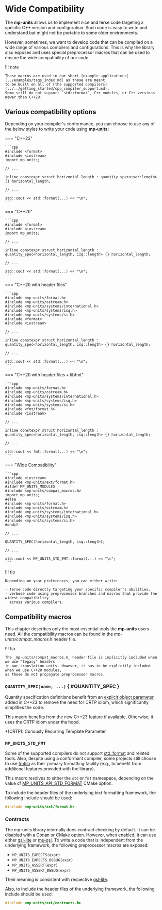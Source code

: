 # Wide Compatibility

The **mp-units** allows us to implement nice and terse code targeting a specific C++ version and
configuration. Such code is easy to write and understand but might not be portable to some older
environments.

However, sometimes, we want to develop code that can be compiled on a wide range of various
compilers and configurations. This is why the library also exposes and uses special preprocessor
macros that can be used to ensure the wide compatibility of our code.

!!! note

    Those macros are used in our short [example applications](../examples/tags_index.md) as those are meant
    to be built on all of [the supported compilers](../../getting_started/cpp_compiler_support.md).
    Some still do not support `std::format`, C++ modules, or C++ versions newer than C++20.


## Various compatibility options

Depending on your compiler's conformance, you can choose to use any of the below styles to write
your code using **mp-units**:

=== "C++23"

    ```cpp
    #include <format>
    #include <iostream>
    import mp_units;

    // ...

    inline constexpr struct horizontal_length : quantity_spec<isq::length> {} horizontal_length;

    // ...

    std::cout << std::format(...) << "\n";
    ```

=== "C++20"

    ```cpp
    #include <format>
    #include <iostream>
    import mp_units;

    // ...

    inline constexpr struct horizontal_length : quantity_spec<horizontal_length, isq::length> {} horizontal_length;

    // ...

    std::cout << std::format(...) << "\n";
    ```

=== "C++20 with header files"

    ```cpp
    #include <mp-units/format.h>
    #include <mp-units/ostream.h>
    #include <mp-units/systems/international.h>
    #include <mp-units/systems/isq.h>
    #include <mp-units/systems/si.h>
    #include <format>
    #include <iostream>

    // ...

    inline constexpr struct horizontal_length : quantity_spec<horizontal_length, isq::length> {} horizontal_length;

    // ...

    std::cout << std::format(...) << "\n";
    ```

=== "C++20 with header files + libfmt"

    ```cpp
    #include <mp-units/format.h>
    #include <mp-units/ostream.h>
    #include <mp-units/systems/international.h>
    #include <mp-units/systems/isq.h>
    #include <mp-units/systems/si.h>
    #include <fmt/format.h>
    #include <iostream>

    // ...

    inline constexpr struct horizontal_length : quantity_spec<horizontal_length, isq::length> {} horizontal_length;

    // ...

    std::cout << fmt::format(...) << "\n";
    ```

=== "Wide Compatibility"

    ```cpp
    #include <iostream>
    #include <mp-units/ext/format.h>
    #ifdef MP_UNITS_MODULES
    #include <mp-units/compat_macros.h>
    import mp_units;
    #else
    #include <mp-units/format.h>
    #include <mp-units/ostream.h>
    #include <mp-units/systems/international.h>
    #include <mp-units/systems/isq.h>
    #include <mp-units/systems/si.h>
    #endif

    // ...

    QUANTITY_SPEC(horizontal_length, isq::length);

    // ...

    std::cout << MP_UNITS_STD_FMT::format(...) << "\n";
    ```

!!! tip

    Depending on your preferences, you can either write:

    - terse code directly targeting your specific compiler's abilities,
    - verbose code using preprocessor branches and macros that provide the widest compatibility
      across various compilers.


## Compatibility macros

This chapter describes only the most essential tools the **mp-units** users need.
All the compatibility macros can be found in the _mp-units/compat_macros.h_ header file.

!!! tip

    The _mp-units/compat_macros.h_ header file is implicitly included when we use "legacy" headers
    in our translation units. However, it has to be explicitly included when we use C++20 modules,
    as those do not propagate preprocessor macros.

### `QUANTITY_SPEC(name, ...)` { #QUANTITY_SPEC }

Quantity specification definitions benefit from an
[explicit object parameter](https://en.cppreference.com/w/cpp/language/member_functions#Explicit_object_parameter)
added in C++23 to remove the need for CRTP idiom, which significantly simplifies the code.

This macro benefits from the new C++23 feature if available. Otherwise, it uses the CRTP idiom under
the hood.

*[CRTP]: Curiously Recurring Template Parameter

### `MP_UNITS_STD_FMT`

Some of the supported compilers do not support [std::format](https://en.cppreference.com/w/cpp/utility/format/format)
and related tools. Also, despite using a conformant compiler, some projects still choose to
use [fmtlib](https://github.com/fmtlib/fmt) as their primary formatting facility (e.g., to benefit
from additional features provided with the library).

This macro resolves to either the `std` or `fmt` namespace, depending on the value of
[MP_UNITS_API_STD_FORMAT](../../getting_started/installation_and_usage.md#MP_UNITS_API_STD_FORMAT)
CMake option.

To include the header files of the underlying text formatting framework, the following include
should be used:

```cpp
#include <mp-units/ext/format.h>
```

### Contracts

The mp-units library internally does contract checking by default. It can be disabled with a Conan
or CMake option. However, when enabled, it can use either [gsl-lite](https://github.com/gsl-lite/gsl-lite)
or [ms-gsl](https://github.com/microsoft/GSL). To write a code that is independent from the
underlying framework, the following preprocessor macros are exposed:

- `MP_UNITS_EXPECTS(expr)`
- `MP_UNITS_EXPECTS_DEBUG(expr)`
- `MP_UNITS_ASSERT(expr)`
- `MP_UNITS_ASSERT_DEBUG(expr)`

Their meaning is consistent with respective [gsl-lite](https://github.com/gsl-lite/gsl-lite?tab=readme-ov-file#contract-checking-configuration-macros).

Also, to include the header files of the underlying framework, the following include should be used:

```cpp
#include <mp-units/ext/contracts.h>
```
